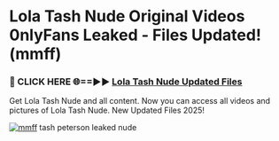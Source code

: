 # Lola Tash Nude Original Videos 0nlyFans Leaked - Files Updated! (mmff)

<h3>🔴 CLICK HERE 🌐==►► <a href="https://tinyurl.com/4mcuefdz" rel="nofollow">Lola Tash Nude Updated Files</a></h3>

Get Lola Tash Nude and all content. Now you can access all videos and pictures of Lola Tash Nude. New Updated Files 2025!

[![mmff](https://i.imgur.com/StAQSOY.gif)](https://tinyurl.com/4mcuefdz)
tash peterson leaked nude